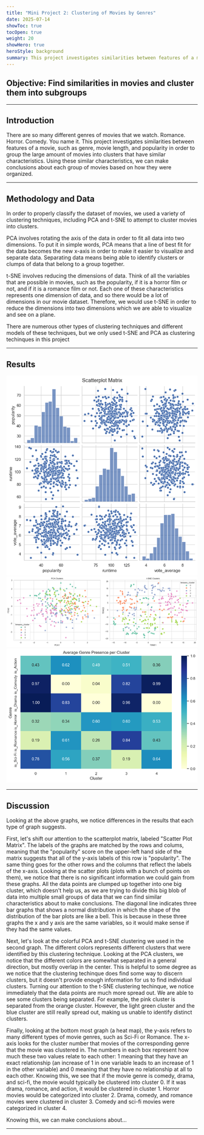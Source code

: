 ```yaml
---
title: "Mini Project 2: Clustering of Movies by Genres"
date: 2025-07-14
showToc: true
tocOpen: true
weight: 20
showHero: true
heroStyle: background 
summary: This project investigates similarities between features of a movie in order to group the large amount of movies into clusters that have similar characteristics.
---
```

<style>
.article-content,
#TableOfContents a {
  color: black;
}

/* Dark mode */
.dark .article-content,
.dark #TableOfContents a {
  color: white;
}
</style>
## Objective: Find similarities in movies and cluster them into subgroups
---

## Introduction

There are so many different genres of movies that we watch. Romance. Horror. Comedy. You name it. This project investigates similarities between features of a movie, such as genre, movie length, and popularity in order to group the large amount of movies into clusters that have similar characteristics. Using these similar characteristics, we can make conclusions about each group of movies based on how they were organized.

---

## Methodology and Data
In order to properly classify the dataset of movies, we used a variety of clustering techniques, including PCA and t-SNE to attempt to cluster movies into clusters.

PCA involves rotating the axis of the data in order to fit all data into two dimensions. To put it in simple words, PCA means that a line of best fit for the data becomes the new x-axis in order to make it easier to visualize and separate data. Separating data means being able to identify clusters or clumps of data that belong to a group together. 

t-SNE involves reducing the dimensions of data. Think of all the variables that are possible in movies, such as the popularity, if it is a horror film or not, and if it is a romance film or not. Each one of these characteristics represents one dimension of data, and so there would be a lot of dimensions in our movie dataset. Therefore, we would use t-SNE in order to reduce the dimensions into two dimensions which we are able to visualize and see on a plane. 

There are numerous other types of clustering techniques and different models of these techniques, but we only used t-SNE and PCA as clustering techinques in this project

---

## Results
![Scatter Plot](scatterplot.jpg)
![Clusters](clusters.jpg)
![Movie Presence Per Cluster](presence.jpg)

---

## Discussion
Looking at the above graphs, we notice differences in the results that each type of graph suggests. 

First, let's shift our attention to the scatterplot matrix, labeled "Scatter Plot Matrix". The labels of the graphs are matched by the rows and colums, meaning that the "popularity" score on the upper-left hand side of the matrix suggests that all of the y-axis labels of this row is "popularity". The same thing goes for the other rows and the columns that reflect the labels of the x-axis. Looking at the scatter plots (plots with a bunch of points on them), we notice that there is no significant information we could gain from these graphs. All the data points are clumped up together into one big cluster, which doesn't help us, as we are trying to divide this big blob of data into multiple small groups of data that we can find similar characteristics about to make conclusions. The diagonal line indicates three bar graphs that shows a normal distribution in which the shape of the distribution of the bar plots are like a bell. This is because in these three graphs the x and y axis are the same variables, so it would make sense if they had the same values.

Next, let's look at the colorful PCA and t-SNE clustering we used in the second graph. The different colors represents different clusters that were identified by this clustering technique. Looking at the PCA clusters, we notice that the different colors are somewhat separated in a general direction, but mostly overlap in the center. This is helpful to some degree as we notice that the clustering techinque does find some way to discern clusters, but it doesn't provide enough information for us to find individual clusters. Turning our attention to the t-SNE clustering techinque, we notice immediately that the data points are much more spread out. We are able to see some clusters being separated. For example, the pink cluster is separated from the orange cluster. However, the light green cluster and the blue cluster are still really spread out, making us unable to identify distinct clusters.

Finally, looking at the bottom most graph (a heat map), the y-axis refers to many different types of movie genres, such as Sci-Fi or Romance. The x-axis looks for the cluster number that movies of the corresponding genre that the movie was clustered in. The numbers in each box represent how much these two values relate to each other: 1 meaning that they have an exact relationship (an increase of 1 in one variable leads to an increase of 1 in the other variable) and 0 meaning that they have no relationship at all to each other. Knowing this, we see that if the movie genre is comedy, drama, and sci-fi, the movie would typically be clustered into cluster 0. If it was drama, romance, and action, it would be clustered in cluster 1. Horror movies would be categorized into cluster 2. Drama, comedy, and romance movies were clustered in cluster 3. Comedy and sci-fi movies were categorized in cluster 4. 

Knowing this, we can make conclusions about...

---
